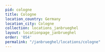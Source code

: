 ```yaml
---
pid: cologne
title: Cologne
location_country: Germany
location_city: Cologne
collection: locations_janbrueghel
layout: locationpage_janbrueghel
order: '054'
permalink: "/janbrueghel/locations/cologne"
---
```

